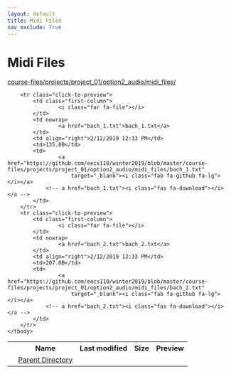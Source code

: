 ```yaml
---
layout: default
title: Midi Files
nav_exclude: True
---
```


# Midi Files

[course-files/projects/project_01/option2_audio/midi_files/](.)

<table class="tbl-files">
    <tbody>
        <tr>
            <th valign="top"></th>
            <th>Name</th>
            <th>Last modified</th>
            <th>Size</th>
            <th>Preview</th>
        </tr>
        <tr>
            <td valign="top">
                <i class="fa fa-folder-open"></i>
            </td>
            <td><a href="../">Parent Directory</a></td>
            <td>&nbsp;</td>
            <td>&nbsp;</td>
            <td>&nbsp;</td>
        </tr>

        <tr class="click-to-preview">
            <td class="first-column">
                    <i class="far fa-file"></i>
            </td>
            <td nowrap>
                    <a href="bach_1.txt">bach_1.txt</a>
            </td>
            <td align="right">2/12/2019 12:33 PM</td>
            <td>135.0B</td>
            <td>
                    <a href="https://github.com/eecs110/winter2019/blob/master/course-files/projects/project_01/option2_audio/midi_files/bach_1.txt" 
                        target="_blank"><i class="fab fa-github fa-lg"></i></a>
                <!-- a href="bach_1.txt"><i class="fas fa-download"></i></a -->
            </td>
        </tr>
        <tr class="click-to-preview">
            <td class="first-column">
                    <i class="far fa-file"></i>
            </td>
            <td nowrap>
                    <a href="bach_2.txt">bach_2.txt</a>
            </td>
            <td align="right">2/12/2019 12:33 PM</td>
            <td>207.0B</td>
            <td>
                    <a href="https://github.com/eecs110/winter2019/blob/master/course-files/projects/project_01/option2_audio/midi_files/bach_2.txt" 
                        target="_blank"><i class="fab fa-github fa-lg"></i></a>
                <!-- a href="bach_2.txt"><i class="fas fa-download"></i></a -->
            </td>
        </tr>
    </tbody>
</table>

